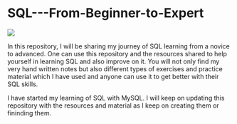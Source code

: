 # SQL---From-Beginner-to-Expert
![](https://github.com/AmandeepSinghDhalla/images/blob/main/sql-illustration.png)


In this repository, I will be sharing my journey of SQL learning from a novice to advanced. One can use this repository and the resources shared to help yourself in learning SQL and also improve on it. You will not only find my very hand written notes but also different types of exercises and practice material which I have used and anyone can use it to get better with their SQL skills.

I have started my learning of SQL with MySQL. I will keep on updating this repository with the resources and material as I keep on creating them or fininding them. 
